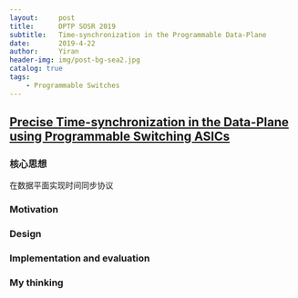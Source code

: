 ```yaml
---
layout:     post
title:      DPTP SOSR 2019
subtitle:   Time-synchronization in the Programmable Data-Plane
date:       2019-4-22
author:     Yiran
header-img: img/post-bg-sea2.jpg
catalog: true
tags:
    - Programmable Switches
---
```


## [Precise Time-synchronization in the Data-Plane using Programmable Switching ASICs](https://www.comp.nus.edu.sg/~pravein/papers/DPTP_SOSR19.pdf)
### 核心思想 

在数据平面实现时间同步协议

### Motivation




### Design


### Implementation and evaluation


### My thinking
